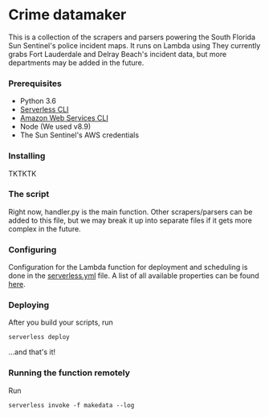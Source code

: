 # Crime datamaker
This is a collection of the scrapers and parsers powering the South Florida Sun Sentinel's police incident maps. It runs on Lambda using They currently grabs Fort Lauderdale and Delray Beach's incident data, but more departments may be added in the future.

### Prerequisites
- Python 3.6
- [Serverless CLI](https://serverless.com/)
- [Amazon Web Services CLI](https://aws.amazon.com/cli/)
- Node (We used v8.9)
- The Sun Sentinel's AWS credentials

### Installing
TKTKTK

### The script
Right now, handler.py is the main function. Other scrapers/parsers can be added to this file, but we may break it up into separate files if it gets more complex in the future.

### Configuring
Configuration for the Lambda function for deployment and scheduling is done in the  [serverless.yml](https://github.com/SunSentinel/crime-datamaker/blob/master/serverless.yml) file. A list of all available properties can be found [here](https://serverless.com/framework/docs/providers/aws/guide/serverless.yml/).

### Deploying
After you build your scripts, run
```
serverless deploy
```
...and that's it!

### Running the function remotely
Run
```
serverless invoke -f makedata --log
```
